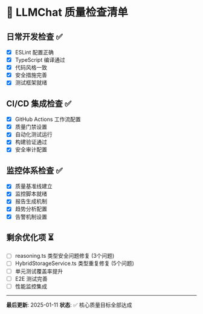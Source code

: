 # 🎯 LLMChat 质量检查清单

## 日常开发检查 ✅

- [x] ESLint 配置正确
- [x] TypeScript 编译通过
- [x] 代码风格一致
- [x] 安全措施完善
- [x] 测试框架就绪

## CI/CD 集成检查 ✅

- [x] GitHub Actions 工作流配置
- [x] 质量门禁设置
- [x] 自动化测试运行
- [x] 构建验证通过
- [x] 安全审计配置

## 监控体系检查 ✅

- [x] 质量基准线建立
- [x] 监控脚本就绪
- [x] 报告生成机制
- [x] 趋势分析配置
- [x] 告警机制设置

## 剩余优化项 ⏳

- [ ] reasoning.ts 类型安全问题修复 (3个问题)
- [ ] HybridStorageService.ts 类型重复修复 (5个问题)
- [ ] 单元测试覆盖率提升
- [ ] E2E 测试完善
- [ ] 性能监控集成

---

**最后更新**: 2025-01-11
**状态**: ✅ 核心质量目标全部达成
